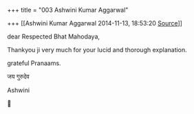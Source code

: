 +++
title = "003 Ashwini Kumar Aggarwal"

+++
[[Ashwini Kumar Aggarwal	2014-11-13, 18:53:20 [Source](https://groups.google.com/g/samskrita/c/g2By69nomTE)]]



dear Respected Bhat Mahodaya,

  

Thankyou ji very much for your lucid and thorough explanation.

grateful Pranaams.

  

जय गुरुदेव

Ashwini



